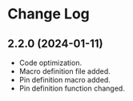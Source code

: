 # Change Log

## 2.2.0 (2024-01-11)

* Code optimization.
* Macro definition file added.
* Pin definition macro added.
* Pin definition function changed.
